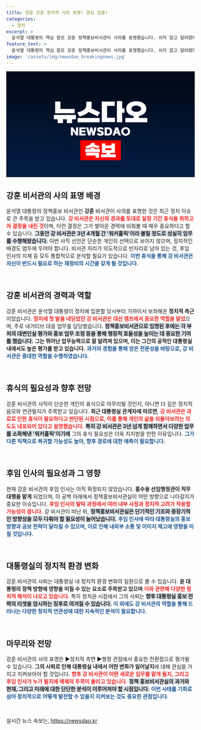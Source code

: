 ```yaml
---
title: 찐윤 강훈 정치적 사의 표명! 관심 집중!
categories:
  - 정치
excerpt: >
  윤석열 대통령의 핵심 참모 강훈 정책홍보비서관이 사의를 표명했습니다. 쉬지 않고 달려왔다며 재정비를 위한 휴식을 택한 그는, 과로한 3년을 돌아보고 앞으로의 행보에 관심이 쏠립니다. 누가 그의 뒤를 이을지 귀추가 주목됩니다!
feature_text: >
  윤석열 대통령의 핵심 참모 강훈 정책홍보비서관이 사의를 표명했습니다. 쉬지 않고 달려왔다며 재정비를 위한 휴식을 택한 그는, 과로한 3년을 돌아보고 앞으로의 행보에 관심이 쏠립니다. 누가 그의 뒤를 이을지 귀추가 주목됩니다!
image: '/assets/img/newsdao_breakingnews.jpg'
---
```


<p><img src="/assets/img/newsdao_breakingnews.jpg" alt="pcversion 속보" /></p>

<h2 data-ke-size="size26">강훈 비서관의 사의 표명 배경</h2>

<p data-ke-size="size16">윤석열 대통령의 정책홍보 비서관인 <b>강훈</b> 비서관이 사의를 표명한 것은 최근 정치 이슈로 큰 주목을 받고 있습니다. <b><span style="color: #ee2323;">강 비서관은 자신의 경과를 토대로 일정 기간 휴식을 취하고자 결정을 내린 것</span></b>이며, 이런 결정은 그가 쌓아온 경력에 비춰볼 때 매우 중요하다고 할 수 있습니다. <b><span style="background-color: #21538527;">그동안 강 비서관은 3년 4개월 간 '워커홀릭'이라 불릴 정도로 성실히 임무를 수행해왔습니다.</span></b> 이번 사직 선언은 단순한 개인의 선택으로 보이지 않으며, 정치적인 배경도 염두에 두어야 합니다. 비서관 자리가 의도적으로 빈자리로 남아 있는 것, 후임 인사의 지체 등 모두 통합적으로 분석할 필요가 있습니다. <b><span style="color: #1a5490;">이번 휴식을 통해 강 비서관은 자신이 반드시 필요로 하는 재정비의 시간을 갖게 될 것입니다.</span></b></p>

<p data-ke-size="size16">&nbsp;</p>

<h2 data-ke-size="size26">강훈 비서관의 경력과 역할</h2>

<p data-ke-size="size16">강훈 비서관은 윤석열 대통령이 정치에 입문할 당시부터 가까이서 보좌해온 <b>정치적 측근</b>이었습니다. <b><span style="color: #ee2323;">정치에 첫 발을 내딛었던 강 비서관은 대선 캠프에서 중요한 역할을 맡았</span></b>으며, 주로 네거티브 대응 업무를 담당했습니다. <b><span style="background-color: #21538527;">정책홍보비서관으로 임명된 후에는 각 부처의 대변인실 평가와 홍보 업무 조정 등을 통해 행정적 효율성을 높이는 데 중요한 기여를 했습니다.</span></b> <b>그는 뛰어난 업무능력으로 잘 알려져 있으며, 이는 그간의 공적인 대통령실 내에서도 높은 평가를 받고 있습니다.</b> <b><span style="color: #1a5490;">과거의 경험을 통해 얻은 전문성을 바탕으로, 강 비서관은 중대한 역할을 수행하였습니다.</span></b></p>

<p data-ke-size="size16">&nbsp;</p>

<h2 data-ke-size="size26">휴식의 필요성과 향후 전망</h2>

<p data-ke-size="size16">강훈 비서관의 사직이 단순한 개인의 휴식으로 마무리될 것인지, 아니면 더 깊은 정치적 음모와 연관될지가 주목받고 있습니다. <b>최근 대통령실 관계자에 따르면</b>, <b><span style="color: #ee2323;">강 비서관은 과로로 인한 휴식이 필요하다고 판단된 시점으로, 이를 통해 개인의 삶을 되돌아보려는 의도도 내포되어 있다고 설명했습니다.</span></b> <b><span style="background-color: #21538527;">특히 강 비서관은 3년 넘게 함께하면서 다양한 업무를 소화해낸 '워커홀릭'이기에</span></b> 그의 휴식 필요성은 더욱 지지받을 만한 이유입니다. <b><span style="color: #1a5490;">그가 다른 직책으로 복귀할 가능성도 높아, 향후 경로에 대한 예측이 필요합니다.</span></b></p>

<p data-ke-size="size16">&nbsp;</p>

<h2 data-ke-size="size26">후임 인사의 필요성과 그 영향</h2>

<p data-ke-size="size16">현재 강훈 비서관의 후임 인사는 아직 확정되지 않았습니다. <b>홍수용 선임행정관이 직무대행을 맡게</b> 되었으며, 이 공백 아래에서 정책홍보비서관실이 어떤 방향으로 나아갈지가 중요한 이슈입니다. <b><span style="color: #ee2323;">후임 인사의 발탁 과정에서 여러 내부 사정과 정치적 고려가 작용할 가능성이 큽니다.</span></b> 강 비서관이 떠난 뒤, <b><span style="background-color: #21538527;">정책홍보비서관실은 단기적인 기조와 중장기적인 방향성을 모두 다뤄야 할 필요성이 늘어났습니다.</span></b> <b><span style="color: #1a5490;">후임 인사에 따라 대통령실의 홍보 방향과 공보 전략이 달라질 수 있으며, 이로 인해 내외부 소통 및 이미지 제고에 영향을 미칠 것입니다.</span></b></p>

<p data-ke-size="size16">&nbsp;</p>

<h2 data-ke-size="size26">대통령실의 정치적 환경 변화</h2>

<p data-ke-size="size16">강훈 비서관의 사퇴는 대통령실 내 정치적 환경 변화의 일환으로 볼 수 있습니다. <b>윤 대통령의 정책 방향에 영향을 미칠 수 있는 요소로 주목받고 있으며</b> <b><span style="color: #ee2323;">이와 관련해 다양한 정치적 해석이 나오고 있습니다.</span></b> 특히 정치권 시점에서 그의 사퇴는 <b><span style="background-color: #21538527;">향후 대통령실 홍보 전략의 리셋을 암시하는 징후로 여겨질 수 있습니다.</span></b> <b><span style="color: #1a5490;">이 외에도 강 비서관의 역할을 통해 드러나는 다양한 정치적 연관성에 대한 지속적인 분석이 필요합니다.</span></b></p>

<p data-ke-size="size16">&nbsp;</p>

<h2 data-ke-size="size26">마무리와 전망</h2>

<p data-ke-size="size16">강훈 비서관의 사의 표명은 ▶정치적 측면 ▶행정 관점에서 중요한 전환점으로 평가될 수 있습니다. <b>그의 사퇴로 인해 대통령실 내에서 어떤 변화가 일어날지</b>에 대해 관심을 가지고 지켜보아야 할 것입니다. <b><span style="color: #ee2323;">향후 강 비서관이 어떤 새로운 임무를 맡게 될지, 그리고 후임 인사가 누가 될지에 매체의 주목이 쏠리고 있습니다.</span></b> <b><span style="background-color: #21538527;">정책 홍보비서관실의 과거와 현재, 그리고 미래에 대한 단단한 분석이 이루어져야 할 시점입니다.</span></b> <b><span style="color: #1a5490;">이번 사태를 기회로 삼아 정치적으로 어떻게 발전할 수 있을지 지켜보는 것도 중요한 관점입니다.</span></b></p>

<p data-ke-size="size16">&nbsp;</p>
실시간 뉴스 속보는, <a href="https://newsdao.kr" rel="dofollow">https://newsdao.kr</a>


